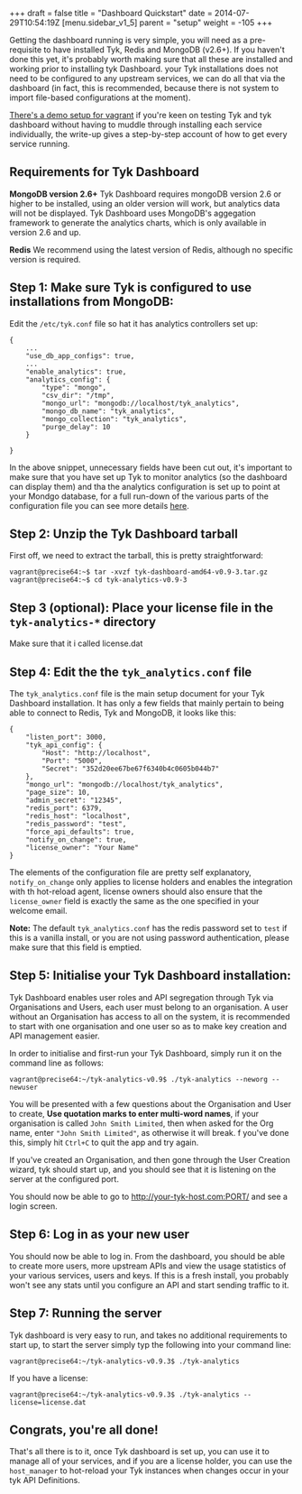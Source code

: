 +++
draft = false
title = "Dashboard Quickstart"
date = 2014-07-29T10:54:19Z
[menu.sidebar_v1_5]
    parent = "setup"
    weight = -105
+++

Getting the dashboard running is very simple, you will need as a pre-requisite to have installed Tyk, Redis and MongoDB (v2.6+). If you haven't done this yet,
it's probably worth making sure that all these are installed and working prior to installing tyk Dashboard. your Tyk installations does not need to be
configured to any upstream services, we can do all that via the dashboard (in fact, this is recommended, because there is not system to import file-based 
configurations at the moment).

[There's a demo setup for vagrant](../v1.5/setup/vagrant-setup) if you're keen on testing Tyk and tyk dashboard without having to muddle through
installing each service individually, the write-up gives a step-by-step account of how to get every service running.

## Requirements for Tyk Dashboard

**MongoDB version 2.6+** Tyk Dashboard requires mongoDB version 2.6 or higher to be installed, using an older version will work, 
but analytics data will not be displayed. Tyk Dashboard uses MongoDB's aggegation framework to generate the analytics charts,
which is only available in version 2.6 and up.

**Redis** We recommend using the latest version of Redis, although no specific version is required.

## Step 1: Make sure Tyk is configured to use installations from MongoDB:

Edit the `/etc/tyk.conf` file so hat it has analytics controllers set up:

    {
        ...
        "use_db_app_configs": true,
        ...
        "enable_analytics": true,
        "analytics_config": {
            "type": "mongo",
            "csv_dir": "/tmp",
            "mongo_url": "mongodb://localhost/tyk_analytics",
            "mongo_db_name": "tyk_analytics",
            "mongo_collection": "tyk_analytics",
            "purge_delay": 10
        }
    
    }
    
In the above snippet, unnecessary fields have been cut out, it's important to make sure that you have set up Tyk to monitor analytics (so the dashboard
can display them) and tha the analytics configuration is set up to point at your Mondgo database, for a full run-down of the various parts of the configuration
file you can see more details [here](../v1.5/setup/configuration/).

## Step 2: Unzip the Tyk Dashboard tarball
 
First off, we need to extract the tarball, this is pretty straightforward:
    
    vagrant@precise64:~$ tar -xvzf tyk-dashboard-amd64-v0.9-3.tar.gz
    vagrant@precise64:~$ cd tyk-analytics-v0.9-3

## Step 3 (optional): Place your license file in the `tyk-analytics-*` directory

Make sure that it i called license.dat

## Step 4: Edit the the `tyk_analytics.conf` file
 
The `tyk_analytics.conf` file is the main setup document for your Tyk Dashboard installation. It has only a few fields that mainly pertain to being
able to connect to Redis, Tyk and MongoDB, it looks like this:

    {
        "listen_port": 3000,
        "tyk_api_config": {
            "Host": "http://localhost",
            "Port": "5000",
            "Secret": "352d20ee67be67f6340b4c0605b044b7"
        },
        "mongo_url": "mongodb://localhost/tyk_analytics",
        "page_size": 10,
        "admin_secret": "12345",
        "redis_port": 6379,
        "redis_host": "localhost",
        "redis_password": "test",
        "force_api_defaults": true,
        "notify_on_change": true,
        "license_owner": "Your Name"
    }
    
The elements of the configuration file are pretty self explanatory, `notify_on_change` only applies to license holders and enables the 
integration with th hot-reload agent, license owners should also ensure that the `license_owner` field is exactly the same as the one specified 
in your welcome email.

**Note:** The default `tyk_analytics.conf` has the redis password set to `test` if this is a vanilla install, or you are not using
password authentication, please make sure that this field is emptied.

## Step 5: Initialise your Tyk Dashboard installation:

Tyk Dashboard enables user roles and API segregation through Tyk via Organisations and Users, each user must belong to an organisation. A user without an Organisation
has access to all on the system, it is recommended to start with one organisation and one user so as to make key creation and API management easier.

In order to initialise and first-run your Tyk Dashboard, simply run it on the command line as follows:

    vagrant@precise64:~/tyk-analytics-v0.9$ ./tyk-analytics --neworg --newuser
    
You will be presented with a few questions about the Organisation and User to create, **Use quotation marks to enter multi-word names**, if your organisation is called
`John Smith Limited`, then when asked for the Org name, enter `"John Smith Limited"`, as otherwise it will break. f you've done this, simply hit `Ctrl+C` to quit the
app and try again.

If you've created an Organisation, and then gone through the User Creation wizard, tyk should start up, and you should see that it is listening on the server at the 
configured port.

You should now be able to go to http://your-tyk-host.com:PORT/ and see a login screen. 

## Step 6: Log in as your new user

You should now be able to log in. From the dashboard, you should be able to create more users, more upstream APIs and view the usage statistics of your
various services, users and keys. If this is a fresh install, you probably won't see any stats until you configure an API and start sending traffic to it.

## Step 7: Running the server

Tyk dashboard is very easy to run, and takes no additional requirements to start up, to start the server simply typ the following into your command line:

    vagrant@precise64:~/tyk-analytics-v0.9.3$ ./tyk-analytics
    
If you have a license:

    vagrant@precise64:~/tyk-analytics-v0.9.3$ ./tyk-analytics --license=license.dat
    
## Congrats, you're all done!

That's all there is to it, once Tyk dashboard is set up, you can use it to manage all of your services, and if you are a license holder, you can use the `host_manager`
to hot-reload your Tyk instances when changes occur in your tyk API Definitions.